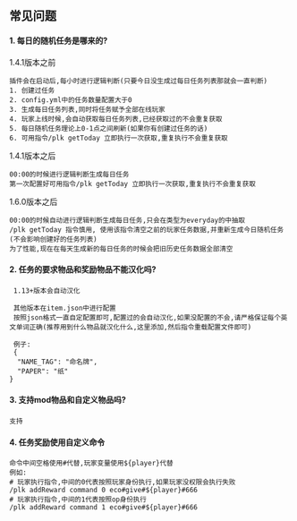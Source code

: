 ## 常见问题

#### 1. 每日的随机任务是哪来的?

1.4.1版本之前
```
插件会在启动后,每小时进行逻辑判断(只要今日没生成过每日任务列表那就会一直判断)
1. 创建过任务
2. config.yml中的任务数量配置大于0
3. 生成每日任务列表,同时将任务赋予全部在线玩家
4. 玩家上线时候,会自动获取每日任务列表,已经获取过的不会重复获取
5. 每日随机任务理论上0-1点之间刷新(如果你有创建过任务的话)
6. 可用指令/plk getToday 立即执行一次获取,重复执行不会重复获取
```
1.4.1版本之后
```
00:00的时候进行逻辑判断生成每日任务
第一次配置好可用指令/plk getToday 立即执行一次获取,重复执行不会重复获取
```
1.6.0版本之后
```
00:00的时候自动进行逻辑判断生成每日任务,只会在类型为everyday的中抽取
/plk getToday 指令慎用, 使用该指令清空之前的玩家任务数据,并重新生成今日随机任务(不会影响创建好的任务列表)
为了性能,现在在每天生成新的每日任务的时候会把旧历史任务数据全部清空
```

#### 2. 任务的要求物品和奖励物品不能汉化吗?
```
 1.13+版本会自动汉化
 
 其他版本在item.json中进行配置
 按照json格式一直自定配置即可,配置过的会自动汉化,如果没配置的不会,请严格保证每个英文单词正确(推荐用到什么物品就汉化什么,这里添加,然后指令重载配置文件即可)
 
 例子:
 {
  "NAME_TAG": "命名牌",
  "PAPER": "纸"
}
```

#### 3. 支持mod物品和自定义物品吗?

```
支持
```

#### 4. 任务奖励使用自定义命令
```
命令中间空格使用#代替,玩家变量使用${player}代替
例如:
# 玩家执行指令,中间的0代表按照玩家身份执行,如果玩家没权限会执行失败
/plk addReward command 0 eco#give#${player}#666
# 玩家执行指令,中间的1代表按照op身份执行
/plk addReward command 1 eco#give#${player}#666
```